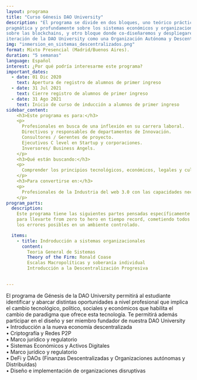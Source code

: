 ```yaml
---
layout: programa
title: "Curso Génesis DAO University"
description: "El programa se divide en dos bloques, uno teórico práctico donde entenderás
pragmática y profundamente sobre los sistemas económicos y organizacionales construíbles
sobre las blockchains, y otro bloque donde co-diseñaremos y despliegaremos la primera 
iteración de la DAO University como una Organización Autónoma y Descentralizada."
img: "inmersion_en_sistemas_descentralizados.png"
format: Mixto Presencial (Madrid/Buenos Aires). 
duration: "5 semanas"
language: Español
interest: ¿Por qué podría interesarme este programa?
important_dates:
  - date: 01 Dic 2020
    text: Apertura de registro de alumnos de primer ingreso
  - date: 31 Jul 2021
    text: Cierre registro de alumnos de primer ingreso
  - date: 31 Ago 2021
    text: Inicio de curso de inducción a alumnos de primer ingreso
sidebar_content:
    <h3>Este programa es para:</h3>
    <p>
      Profesionales en busca de una inflexión en su carrera laboral.
      Directivos y responsables de departamentos de Innovación.
      Consultores / Gerentes de proyecto.
      Ejecutivos C level en Startup y corporaciones.
      Inversores/ Business Angels.
    </p>
    <h3>Qué están buscando:</h3>
    <p>
      Comprender los principios tecnológicos, económicos, legales y culturales que rigen el funcionamiento de tecnologías Blockchain, así como conocer las mejores prácticas en el diseño y gestión de herramientas para el desarrollo e implementación de nuevas soluciones distribuídas.
    </p>
    <h3>Para convertirse en:</h3>
    <p>
      Profesionales de la Industria del web 3.0 con las capacidades necesarias para liderar el camino hacia una sociedad coordinada por protocolos orientados a alinear incentivos en el nuevo Internet del Valor.
    </p>
program_parts:
  description:
    Este programa tiene las siguientes partes pensadas específicamente
    para llevarte from zero to hero en tiempo record, cometiendo todos
    los errores posibles en un ambiente controlado.

  items:
    - title: Indroducción a sistemas organizacionales
      content:
        Teoria General de Sistemas 
        Theory of the Firm: Ronald Coase
        Escalas Macropolíticas y soberanía individual
        Introducción a la Descentralización Progresiva
    

---
```

El programa de Génesis de la DAO University permitirá al estudiante
identificar y abarcar distintas oportunidades a nivel profesional que implica
el cambio tecnológico, político, sociales y económicos que habilita el cambio
de paradigma que ofrece esta tecnología. Te permitirá además participar en el 
diseño y ser miembro fundador de nuestra DAO University<br/>
• Introducción a la nueva economía descentralizada <br/>
• Criptografía y Redes P2P <br/>
• Marco jurídico y regulatorio <br/>
• Sistemas Económicos y Activos Digitales<br/>
• Marco jurídico y regulatorio <br/>
• DeFi y DAOs (Finanzas Descentralizadas y Organizaciones autónomas y Distribuídas) <br/>
• Diseño e implementación de organizaciones disruptivas
